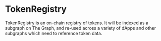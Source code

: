 # TokenRegistry
TokenRegistry is an on-chain registry of tokens. It will be indexed as a subgraph on The Graph, and re-used across a variety of dApps and other subgraphs which need to reference token data.
